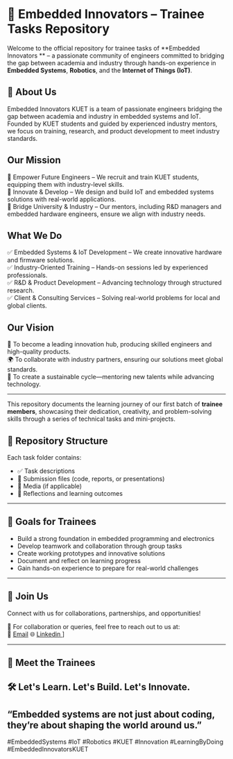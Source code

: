 # 🚀 Embedded Innovators  – Trainee Tasks Repository

Welcome to the official repository for trainee tasks of **Embedded Innovators ** – a passionate community of engineers committed to bridging the gap between academia and industry through hands-on experience in **Embedded Systems**, **Robotics**, and the **Internet of Things (IoT)**.

## 🌟 About Us

Embedded Innovators KUET is a team of passionate engineers bridging the gap between academia and industry in embedded systems and IoT. Founded by KUET students and guided by experienced industry mentors, we focus on training, research, and product development to meet industry standards.

## Our Mission
🔹 Empower Future Engineers – We recruit and train KUET students, equipping them with industry-level skills.  
🔹 Innovate & Develop – We design and build IoT and embedded systems solutions with real-world applications.  
🔹 Bridge University & Industry – Our mentors, including R&D managers and embedded hardware engineers, ensure we align with industry needs.

## What We Do
✅ Embedded Systems & IoT Development – We create innovative hardware and firmware solutions.  
✅ Industry-Oriented Training – Hands-on sessions led by experienced professionals.  
✅ R&D & Product Development – Advancing technology through structured research.  
✅ Client & Consulting Services – Solving real-world problems for local and global clients.

## Our Vision
🚀 To become a leading innovation hub, producing skilled engineers and high-quality products.  
🌍 To collaborate with industry partners, ensuring our solutions meet global standards.  
🔄 To create a sustainable cycle—mentoring new talents while advancing technology.

---
This repository documents the learning journey of our first batch of **trainee members**, showcasing their dedication, creativity, and problem-solving skills through a series of technical tasks and mini-projects.


## 📁 Repository Structure
Each task folder contains:
- ✅ Task descriptions
- 📝 Submission files (code, reports, or presentations)
- 📸 Media (if applicable)
- 💬 Reflections and learning outcomes

---

## 🧠 Goals for Trainees

- Build a strong foundation in embedded programming and electronics
- Develop teamwork and collaboration through group tasks
- Create working prototypes and innovative solutions
- Document and reflect on learning progress
- Gain hands-on experience to prepare for real-world challenges

---

## 🤝 Join Us
Connect with us for collaborations, partnerships, and opportunities!

📧 For collaboration or queries, feel free to reach out to us at:  
📍 [Email](embeddedinnovators745@gmail.com) 
🌐 [Linkedin ](https://www.linkedin.com/company/embedded-innovators-kuet/)]

---

## 📢 Meet the Trainees


## 🛠️ Let's Learn. Let's Build. Let's Innovate.

“Embedded systems are not just about coding, they’re about shaping the world around us.”
---

#EmbeddedSystems #IoT #Robotics #KUET #Innovation #LearningByDoing #EmbeddedInnovatorsKUET
